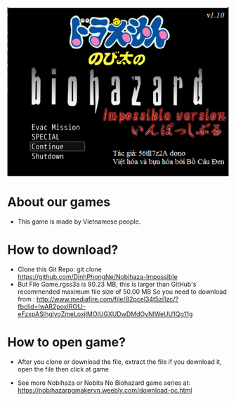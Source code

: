 ![Nobihaza Impossible](/screentshot.jpg)
# About our games
- This game is made by Vietnamese people.

# How to download?
- Clone this Git Repo: git clone https://github.com/DinhPhongNe/Nobihaza-Impossible
- But File Game.rgss3a is 90.23 MB; this is larger than GitHub's recommended maximum file size of 50.00 MB
So you need to download from : http://www.mediafire.com/file/82pcel34t5zi1zc/?fbclid=IwAR2poxIRGfJ-eFzxpASIhglyoZmeLoxjlMOIUGXUDwDMdOyNlWeUU1Qg11g

# How to open game?
- After you clone or download the file, extract the file if you download it, open the file then click at game



- See more Nobihaza or Nobita No Biohazard game series at: https://nobihazarpgmakervn.weebly.com/download-pc.html
